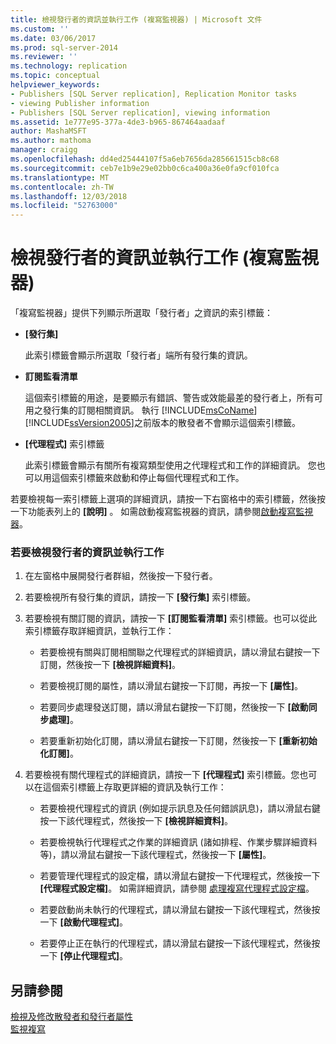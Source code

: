 ```yaml
---
title: 檢視發行者的資訊並執行工作 (複寫監視器) | Microsoft 文件
ms.custom: ''
ms.date: 03/06/2017
ms.prod: sql-server-2014
ms.reviewer: ''
ms.technology: replication
ms.topic: conceptual
helpviewer_keywords:
- Publishers [SQL Server replication], Replication Monitor tasks
- viewing Publisher information
- Publishers [SQL Server replication], viewing information
ms.assetid: 1e777e95-377a-4de3-b965-867464aadaaf
author: MashaMSFT
ms.author: mathoma
manager: craigg
ms.openlocfilehash: dd4ed25444107f5a6eb7656da285661515cb8c68
ms.sourcegitcommit: ceb7e1b9e29e02bb0c6ca400a36e0fa9cf010fca
ms.translationtype: MT
ms.contentlocale: zh-TW
ms.lasthandoff: 12/03/2018
ms.locfileid: "52763000"
---
```

# <a name="view-information-and-perform-tasks-for-a-publisher-replication-monitor"></a>檢視發行者的資訊並執行工作 (複寫監視器)
  「複寫監視器」提供下列顯示所選取「發行者」之資訊的索引標籤：  
  
-   **[發行集]**  
  
     此索引標籤會顯示所選取「發行者」端所有發行集的資訊。  
  
-   **訂閱監看清單**  
  
     這個索引標籤的用途，是要顯示有錯誤、警告或效能最差的發行者上，所有可用之發行集的訂閱相關資訊。 執行 [!INCLUDE[msCoName](../../../includes/msconame-md.md)] [!INCLUDE[ssVersion2005](../../../includes/ssversion2005-md.md)]之前版本的散發者不會顯示這個索引標籤。  
  
-   **[代理程式]** 索引標籤  
  
     此索引標籤會顯示有關所有複寫類型使用之代理程式和工作的詳細資訊。 您也可以用這個索引標籤來啟動和停止每個代理程式和工作。  
  
 若要檢視每一索引標籤上選項的詳細資訊，請按一下右窗格中的索引標籤，然後按一下功能表列上的 **[說明]** 。 如需啟動複寫監視器的資訊，請參閱[啟動複寫監視器](start-the-replication-monitor.md)。  
  
### <a name="to-view-information-and-perform-tasks-for-a-publisher"></a>若要檢視發行者的資訊並執行工作  
  
1.  在左窗格中展開發行者群組，然後按一下發行者。  
  
2.  若要檢視所有發行集的資訊，請按一下 **[發行集]** 索引標籤。  
  
3.  若要檢視有關訂閱的資訊，請按一下 **[訂閱監看清單]** 索引標籤。也可以從此索引標籤存取詳細資訊，並執行工作：  
  
    -   若要檢視有關與訂閱相關聯之代理程式的詳細資訊，請以滑鼠右鍵按一下訂閱，然後按一下 **[檢視詳細資料]**。  
  
    -   若要檢視訂閱的屬性，請以滑鼠右鍵按一下訂閱，再按一下 **[屬性]**。  
  
    -   若要同步處理發送訂閱，請以滑鼠右鍵按一下訂閱，然後按一下 **[啟動同步處理]**。  
  
    -   若要重新初始化訂閱，請以滑鼠右鍵按一下訂閱，然後按一下 **[重新初始化訂閱]**。  
  
4.  若要檢視有關代理程式的詳細資訊，請按一下 **[代理程式]** 索引標籤。您也可以在這個索引標籤上存取更詳細的資訊及執行工作：  
  
    -   若要檢視代理程式的資訊 (例如提示訊息及任何錯誤訊息)，請以滑鼠右鍵按一下該代理程式，然後按一下 **[檢視詳細資料]**。  
  
    -   若要檢視執行代理程式之作業的詳細資訊 (諸如排程、作業步驟詳細資料等)，請以滑鼠右鍵按一下該代理程式，然後按一下 **[屬性]**。  
  
    -   若要管理代理程式的設定檔，請以滑鼠右鍵按一下代理程式，然後按一下 **[代理程式設定檔]**。 如需詳細資訊，請參閱 [處理複寫代理程式設定檔](../agents/replication-agent-profiles.md)。  
  
    -   若要啟動尚未執行的代理程式，請以滑鼠右鍵按一下該代理程式，然後按一下 **[啟動代理程式]**。  
  
    -   若要停止正在執行的代理程式，請以滑鼠右鍵按一下該代理程式，然後按一下 **[停止代理程式]**。  
  
## <a name="see-also"></a>另請參閱  
 [檢視及修改散發者和發行者屬性](../view-and-modify-distributor-and-publisher-properties.md)   
 [監視複寫](../monitoring-replication.md)  
  
  
